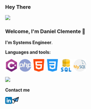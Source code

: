 ### Hey There 

<img src="https://user-images.githubusercontent.com/5713670/87202985-820dcb80-c2b6-11ea-9f56-7ec461c497c3.gif" width="25px">

### Welcome, I'm Daniel Clemente 👋 

**I'm Systems Engineer**.


**Languages and tools:**

<code><img height="40" src="https://raw.githubusercontent.com/DanielDmx/DanielDmx/main/assets/C%20sharp.png"></code>
<code><img height="40" src="https://raw.githubusercontent.com/DanielDmx/DanielDmx/main/assets/PHPH.png"></code>
<code><img height="40" src="https://raw.githubusercontent.com/DanielDmx/DanielDmx/main/assets/HTML.png"></code>
<code><img height="40" src="https://raw.githubusercontent.com/DanielDmx/DanielDmx/main/assets/CSS.png"></code>
<code><img height="40" src="https://raw.githubusercontent.com/DanielDmx/DanielDmx/main/assets/SQL.png"></code>
<code><img height="40" src="https://raw.githubusercontent.com/DanielDmx/DanielDmx/main/assets/MYSQL.png"></code>


<img src="https://raw.githubusercontent.com/nilfalse/nilfalse/master/contributions.gif" width="25px">

**Contact me**

<a href="https://www.linkedin.com/in/daniel-clemente-a-a007911b0/">
  <img align="left" width="22px" src="https://raw.githubusercontent.com/DanielDmx/DanielDmx/main/assets/LINKEDIN.png" />
</a>

<a href="">
  <img align="left" width="22px" src="https://raw.githubusercontent.com/DanielDmx/DanielDmx/main/assets/EMAIL.png" />
</a>

<!--
**DanielDmx/DanielDmx** is a ✨ _special_ ✨ repository because its `README.md` (this file) appears on your GitHub profile.

Here are some ideas to get you started:

**languages and tools:**  

- 🔭 I’m currently working on ...
- 🌱 I’m currently learning ...
- 👯 I’m looking to collaborate on ...
- 🤔 I’m looking for help with ...
- 💬 Ask me about ...
- 📫 How to reach me: ...
- 😄 Pronouns: ...
- ⚡ Fun fact: ...
-->
